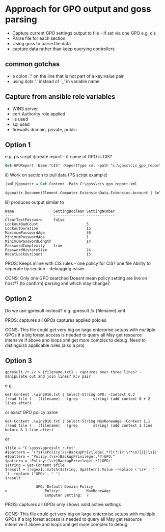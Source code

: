 # Approach for GPO output and goss parsing

- Capture current GPO settings output to file - If set via one GPO e.g. cis
- Parse file for each section
- Using goss to parse the data
- capture data rather than keep querying controllers

## common gotchas

- a colon ':' on the line that is not part of a key:value pair
- using dots '.' instead of '_' in variable name

## Capture from ansible role variables

- WINS server
- cert Authority role applied
- iis used
- sql used
- firewalls domain, private, public


## Option 1

e.g. ps script
i)create report - if name of GPO is CIS? 

```ps
Get-GPOReport -Name "CIS" -ReportType xml -path "c:\goss\cis_gpo_report.xml" 
 ```

ii) Work on section to pull data (PS script example)

```ps
[xml]$gpoattr = Get-Content -Path C:\goss\cis_gpo_report.xml

$gpoattr.DocumentElement.Computer.ExtensionData.Extension.Account | Select-Object -Property Name, SettingBoolean, SettingNumber
```

iii) produces output similar to

```shell
Name                  SettingBoolean SettingNumber
----                  -------------- -------------
ClearTextPassword     false                       
LockoutBadCount                      5            
LockoutDuration                      15           
MaximumPasswordAge                   30           
MinimumPasswordAge                   1            
MinimumPasswordLength                14           
PasswordComplexity    true                        
PasswordHistorySize                  24           
ResetLockoutCount                    15  
```

PROS:
Keeps inline with CIS rules - one policy for CIS?
one file
Ability to seperate by section - debugging easier

CONS:
Only one GPO searched
Doesnt mean policy setting are live on host?? (to confirm)
parsing xml which may change?

## Option 2

Do we use gpresult instead?
e.g.
gpresult /x {filename}.xml

PROS:
captures all GPOs
captures applied polcies

CONS:
This file could get very big on large enterprise setups with multiple GPOs 
if a big forest access is needed to query all
May get resource intensive if above and loops
xml get more complex to debug.
Need to distinguish applicable rules (also a pro)

## Option 3

```shell
gpresult /r /v > {filename.txt} - captures over three lines? - manipulate out and join lines? K:v pair
```

e.g.

```shell
Get-Content .\win2016.txt | Select-String GPO: -Context 0,2
(read file )   (filename)   (grep       string) (add context 0 + 2 lines after) 
```

or exact GPO policy name

```shell
Get-Content .\win2016.txt | Select-String MaxRenewAge -Context 1,1
(read file )   (filename)   (grep       string) (add context 1 line before & 1 line after) 
```

or

```shell
$file = "C:\goss\gpresult_r.txt"
#$pattern = '(?s)\sPolicy:\s+BackupPrivilege(.*?)(?:(?:\r*\n){2}|\s$)'
#$pattern = "Policy:(\s+)BackupPrivilege(.*?)GPO:"
$pattern = 'Policy:(\s+)BackupPrivilege(.*?)GPO:'
$string = Get-Content $file
$result = [regex]::match($string, $pattern).Value -replace ('\s+', ' ') -replace ('GPO:', ' ')
$result
```

```shell
              GPO: Default Domain Policy
>                 Policy:            MaxRenewAge
                  Computer Setting:  7
```

PROS:
captures all GPOs
only shows valid active settings

CONS:
This file could get very big on large enterprise setups with multiple GPOs 
if a big forest access is needed to query all
May get resource intensive if above and loops
xml get more complex to debug.
